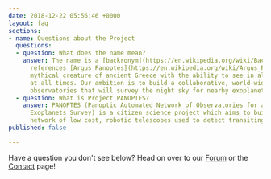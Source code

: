 ```yaml
---
date: 2018-12-22 05:56:46 +0000
layout: faq
sections:
- name: Questions about the Project
  questions:
  - question: What does the name mean?
    answer: The name is a [backronym](https://en.wikipedia.org/wiki/Backronym) which
      references [Argus Panoptes](https://en.wikipedia.org/wiki/Argus_Panoptes), a
      mythical creature of ancient Greece with the ability to see in all directions
      at all times. Our ambition is to build a collaborative, world-wide network of
      observatories that will survey the night sky for nearby exoplanets.
  - question: What is Project PANOPTES?
    answer: PANOPTES (Panoptic Automated Network of Observatories for a Public Transiting
      Exoplanets Survey) is a citizen science project which aims to build a worldwide
      network of low cost, robotic telescopes used to detect transiting exoplanets.
published: false

---
```

Have a question you don't see below? Head on over to our [Forum](https://forum.projectpanoptes.org) or the [Contact](/contact "Contact Page") page!